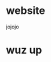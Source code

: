 # website
jojojo

<h1> wuz up </h1>

<script>
  console.log("Hello world");
  
  var weather_data;
  
   
  function getWether(){  
    console.log(weather_data);  
    console.log(weather_data.base);  
  }
  
  fetch('https://api.openweathermap.org/data/2.5/weather?lat=51.481846&lon=7.216236&appid=d1ffef114ff90bd71199fb1b8d279642')
  .then(response => {
    return response.json();
  })
  .then(users => {
    console.log(users);
    weather_data = users;
    getWether();
  });
  
 
  
  console.log("pass");
</script>
